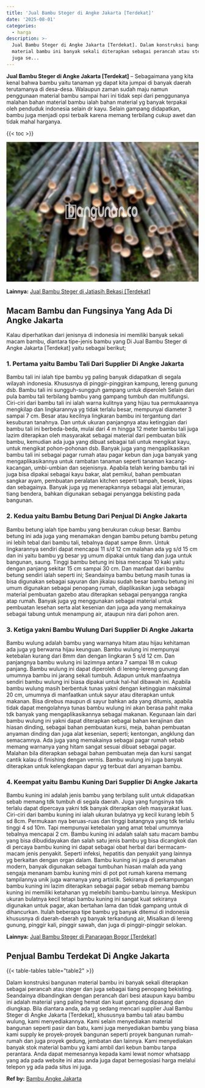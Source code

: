 ```yaml
---
title: 'Jual Bambu Steger di Angke Jakarta [Terdekat]'
date: '2025-08-01'
categories:
  - harga
description: >-
  Jual Bambu Steger di Angke Jakarta [Terdekat]. Dalam konstruksi bangunan
  material bambu ini banyak sekali diterapkan sebagai perancah atau steger dan
  juga se...
---
```


**Jual Bambu Steger di Angke Jakarta \[Terdekat\]** – Sebagaimana yang kita kenal bahwa bambu yaitu tanaman yg dapat kita jumpai di banyak daerah terutamanya di desa-desa. Walaupun zaman sudah maju namun penggunaan material bambu sampai hari ini tidak sepi dari penggunanya malahan bahan material bambu ialah bahan material yg banyak terpakai oleh penduduk indonesia selain dr kayu. Selain gampang didapatkan, bambu juga menjadi opsi terbaik karena memang terbilang cukup awet dan tidak mahal harganya.

{{< toc >}}

![Jual Bambu Steger di Angke Jakarta [Terdekat]](/images/jual-bambu-tali-04.png)

**Lainnya:** [Jual Bambu Steger di Jatiasih Bekasi \[Terdekat\]](https://bambu.bangunan.co/jual-bambu-steger-di-jatiasih-bekasi-terdekat/)

## Macam Bambu dan Fungsinya Yang Ada Di Angke Jakarta

Kalau diperhatikan dari jenisnya di indonesia ini memiliki banyak sekali macam bambu, diantara tipe-jenis bambu yang Di Jual Bambu Steger di Angke Jakarta \[Terdekat\] yaitu sebagai berikut;

### 1\. Pertama yaitu Bambu Tali Dari Supplier Di Angke Jakarta

Bambu tali ini ialah tipe bambu yg paling banyak didapatkan di segala wilayah indonesia. Khususnya di pinggir-pinggiran kampung, lereng gunung dsb. Bambu tali ini sungguh-sungguh gampang untuk diperoleh Selain dari pula bambu tali terbilang bambu yang gampang tumbuh dan multifungsi. Ciri-ciri dari bambu tali ini ialah warna kulitnya yang hijau tua permukaannya mengkilap dan lingkarannya yg tidak terlalu besar, mempunyai diameter 3 sampai 7 cm. Besar atau kecilnya lingkaran bambu ini tergantung dari kesuburan tanahnya. Dan untuk ukuran panjangnya atau ketinggian dari bambu tali ini berbeda-beda, mulai dari 4 m hingga 12 meter bambu tali juga lazim diterapkan oleh masyarakat sebagai material dari pembuatan bilik bambu, kemudian ada juga yang dibuat sebagai tali untuk mengikat kayu, untuk mengikat pohon-pohonan dsb. Banyak juga yang mengaplikasikan bambu tali ini sebagai pagar rumah atau pagar kebun dan juga banyak yang mengaplikasikannya untuk rambatan tanaman seperti tanaman kacang-kacangan, umbi-umbian dan sejenisnya. Apabila telah kering bambu tali ini juga bisa dipakai sebagai kayu bakar, alat pemikul, bahan pembuatan sangkar ayam, pembuatan peralatan kitchen seperti tampah, besek, kipas dan sebagainya. Banyak juga yg menerapkannya sebagai alat jemuran, tiang bendera, bahkan digunakan sebagai penyangga bekisting pada bangunan.

### 2\. Kedua yaitu Bambu Betung Dari Penjual Di Angke Jakarta

Bambu betung ialah tipe bambu yang berukuran cukup besar. Bambu betung ini ada juga yang menamakan dengan bambu petung bambu petung ini lebih tebal dari bambu tali, tebalnya dapat sampe 8mm. Untuk lingkarannya sendiri dapat mencapai 11 s/d 12 cm malahan ada yg s/d 15 cm dan ini yaitu bambu yg besar yg umum dipakai untuk tiang dan juga untuk bangunan, saung. Tinggi bambu betung ini bisa mencapai 10 kaki yaitu dengan panjang sekitar 15 cm sampai 30 cm. Dan manfaat dari bambu betung sendiri ialah seperti ini; Seandainya bambu betung masih tunas ia bisa digunakan sebagai sayuran dan jikalau sudah besar bambu betung ini umum digunakan sebagai penopang rumah, diaplikasikan juga sebagai material pembuatan gazebo atau diterapkan sebagai penyangga rangka atap rumah. Banyak juga yg menggunakan sebagai material untuk pembuatan lesehan serta alat kesenian dan juga ada yang memakainya sebagai tabung untuk menampung air, ataupun nira dari pohon aren.

### 3\. Ketiga yakni Bambu Wulung Dari Supplier Di Angke Jakarta

Bambu wulung adalah bambu yang warnanya hitam atau hijau kehitaman ada juga yg berwarna hijau keunguan. Bambu wulung ini mempunyai ketebalan kurang dari 8mm dan dengan lingkaran 5 s/d 12 cm. Dan panjangnya bambu wulung ini lazimnya antara 7 sampai 18 m cukup panjang. Bambu wulung ini dapat diperoleh di lereng-lereng gunung dan umumnya bambu ini jarang sekali tumbuh. Adapun untuk manfaatnya sendiri bambu wulung ini biasa dipakai untuk hal-hal dibawah ini. Apabila bambu wulung masih berbentuk tunas yakni dengan ketinggian maksimal 20 cm, umumnya di manfaatkan untuk sayur atau diterapkan untuk makanan. Bisa direbus maupun di sayur bahkan ada yang ditumis, apabila tidak dapat mengolahnya tunas bambu wulung ini akan berasa pahit maka tdk banyak yang mengaplikasikannya sebagai makanan. Kegunaan lain dari bambu wulung ini yakni dapat diterapkan sebagai bahan kerajinan dan hiasan dinding, sebagai bahan pembuatan kursi, meja, bahan pembuatan anyaman dinding dan juga alat kesenian, seperti; kentongan, angklung dan semacamnya. Ada juga yang memakainya sebagai pagar rumah sebab memang warnanya yang hitam sangat sesuai dibuat sebagai pagar. Malahan bila diterapkan sebagai bahan pembuatan meja dan kursi sangat cantik kalau di finishing dengan vernis. Bambu wulung ini juga banyak diterapkan untuk kelengkapan dapur yg terbuat dari anyaman bambu.

### 4\. Keempat yaitu Bambu Kuning Dari Supplier Di Angke Jakarta

Bambu kuning ini adalah jenis bambu yang terbilang sulit untuk didapatkan sebab memang tdk tumbuh di segala daerah. Juga yang fungsinya tdk terlalu dapat dipercaya yakni tdk banyak diterapkan oleh masyarakat luas. Ciri-ciri dari bambu kuning ini ialah ukuran bulatnya yg kecil kurang lebih 5 sd 8cm. Permukaan nya beruas-ruas dan tinggi batangnya yang tdk terlalu tinggi 4 sd 10m. Tapi mempunyai ketebalan yang amat tebal umumnya tebalnya mencapai 2 cm. Bambu kuning ini adalah salah satu macam bambu yang bisa dibudidayakan dan salah satu jenis bambu yg bisa dicangkok dan di percaya bambu kuning ini dapat sebagai obat herbal dari bermacam-macam jenis penyakit. Seperti infeksi, hepatitis dan penyakit yang lainnya yg berkaitan dengan organ dalam. Bambu kuning ini juga di perumahan modern, banyak digunakan sebagai tumbuhan hiasan malah ada yang sengaja menanam bambu kuning mini di pot pot rumah karena memang tampilannya unik juga warnanya yang artistik. Sekiranya di perkampungan bambu kuning ini lazim diterapkan sebagai pagar sebab memang bambu kuning ini memiliki ketahanan yg melebihi bambu-bambu lainnya. Meskipun ukuran bulatnya kecil tetapi bambu kuning ini sangat kuat sekiranya digunakan untuk pagar, akan bertahan lama dan tidak gampang untuk di dihancurkan. Itulah beberapa tipe bambu yg banyak ditemui di indonesia khususnya di daerah-daerah yg banyak terkandung air, Misalkan di lereng gunung, pinggir kali, pinggir sawah, dan juga di pinggir-pinggir selokan.

**Lainnya:** [Jual Bambu Steger di Panaragan Bogor \[Terdekat\]](https://bambu.bangunan.co/jual-bambu-steger-di-panaragan-bogor-terdekat/)

## Penjual Bambu Terdekat Di Angke Jakarta

{{< table-tables table="table2" >}}

Dalam konstruksi bangunan material bambu ini banyak sekali diterapkan sebagai perancah atau steger dan juga sebagai tiang penopang bekisting. Seandainya dibandingkan dengan perancah dari besi ataupun kayu bambu ini adalah material yang paling hemat dan kuat gampang dipasang dan diungkap. Bila diantara anda, ada yg sedang mencari supplier Jual Bambu Steger di Angke Jakarta \[Terdekat\], khususnya bambu tali atau bambu wulung, kami menyediakannya. Kami selain menyediakan material bangunan seperti pasir dan batu, kami juga menyediakan bambu yang biasa kami supply ke proyek-proyek bangunan seperti proyek bangunan rumah-rumah dan juga proyek gedung, jembatan dan lainnya. Kami menyediakan banyak stok material bambu yg kami ambil dari kebun bambu tanpa perantara. Anda dapat memesannya kepada kami lewat nomor whatsapp yang ada pada website ini atau anda juga dapat bernegosiasi harga melalui telepon yg ada pada situs ini juga.

**Ref by:** [Bambu Angke Jakarta](https://id.wikipedia.org/wiki/Bambu)
